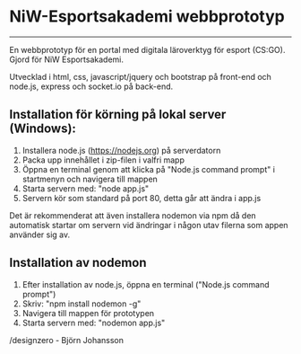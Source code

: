 # NiW-Esportsakademi webbprototyp
---------------------------------------------------
En webbprototyp för en portal med digitala läroverktyg för esport (CS:GO).
Gjord för NiW Esportsakademi.

Utvecklad i html, css, javascript/jquery och bootstrap på front-end 
och node.js, express och socket.io på back-end.

Installation för körning på lokal server (Windows):
---------------------------------------------------
1. Installera node.js (https://nodejs.org) på serverdatorn
2. Packa upp innehållet i zip-filen i valfri mapp
3. Öppna en terminal genom att klicka på "Node.js command prompt" i startmenyn och navigera till mappen
4. Starta servern med: "node app.js"
5. Servern kör som standard på port 80, detta går att ändra i app.js

Det är rekommenderat att även installera nodemon via npm då den automatisk startar om servern vid
ändringar i någon utav filerna som appen använder sig av.

Installation av nodemon
---------------------------------------------------
1. Efter installation av node.js, öppna en terminal ("Node.js command prompt")
2. Skriv: "npm install nodemon -g"
3. Navigera till mappen för prototypen
4. Starta servern med: "nodemon app.js"


/designzero - Björn Johansson

